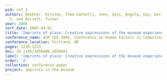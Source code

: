 ```yaml
---
pid: cnf_3
authors: Boehner, Kirsten, Thom-Santelli, Jenn, Zoss, Angela, Gay, Geri, Hall, Justin
  S. and Barrett, Tucker
year: 2005
sort_date: 2005-04-01
title: 'Imprints of place: Creative expressions of the museum experience'
conference_name: ACM CHI 2005, Conference on Human Factors in Computing Systems
conference_location: Portland, OR
pages: 1220-1223
doi: 10.1145/1056808.1056881
label: 'Imprints of place: Creative expressions of the museum experience'
order: '2'
collection: conference-paper
project: imprints-in-the-museum
---
```

